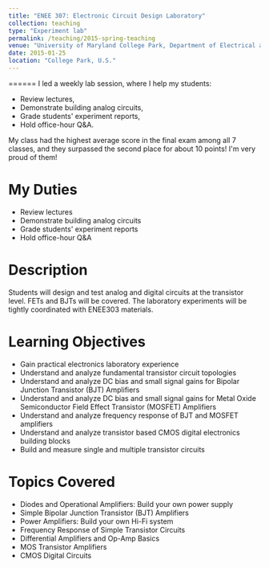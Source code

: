 ```yaml
---
title: "ENEE 307: Electronic Circuit Design Laboratory"
collection: teaching
type: "Experiment lab"
permalink: /teaching/2015-spring-teaching
venue: "University of Maryland College Park, Department of Electrical and Computer Engineering"
date: 2015-01-25
location: "College Park, U.S."
---
```


======
I led a weekly lab session, where I help my students:
- Review lectures,
- Demonstrate building analog circuits,
- Grade students' experiment reports,
- Hold office-hour Q&A.

My class had the highest average score in the final exam among all 7 classes, and they surpassed the second place for about 10 points! I'm very proud of them!

My Duties
======
- Review lectures
- Demonstrate building analog circuits
- Grade students' experiment reports
- Hold office-hour Q&A

Description
======
Students will design and test analog and digital circuits at the transistor level. FETs and BJTs will be covered. The laboratory experiments will be tightly coordinated with ENEE303 materials.

Learning Objectives
======
- Gain practical electronics laboratory experience
- Understand and analyze fundamental transistor circuit topologies
- Understand and analyze DC bias and small signal gains for Bipolar Junction Transistor (BJT) Amplifiers
- Understand and analyze DC bias and small signal gains for Metal Oxide Semiconductor Field Effect Transistor (MOSFET) Amplifiers
- Understand and analyze frequency response of BJT and MOSFET amplifiers
- Understand and analyze transistor based CMOS digital electronics building blocks
- Build and measure single and multiple transistor circuits

Topics Covered
======
- Diodes and Operational Amplifiers: Build your own power supply
- Simple Bipolar Junction Transistor (BJT) Amplifiers
- Power Amplifiers: Build your own Hi-Fi system
- Frequency Response of Simple Transistor Circuits
- Differential Amplifiers and Op-Amp Basics
- MOS Transistor Amplifiers
- CMOS Digital Circuits
